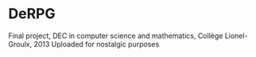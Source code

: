 # DeRPG
Final project, DEC in computer science and mathematics, Collège Lionel-Groulx, 2013
Uploaded for nostalgic purposes
